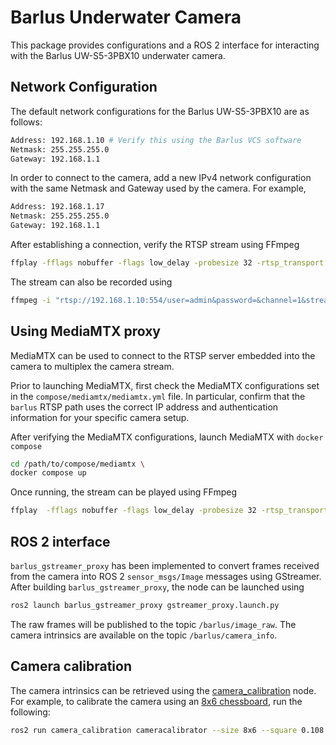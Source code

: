 # Barlus Underwater Camera

This package provides configurations and a ROS 2 interface for interacting with
the Barlus UW-S5-3PBX10 underwater camera.

## Network Configuration

The default network configurations for the Barlus UW-S5-3PBX10 are as follows:

```bash
Address: 192.168.1.10 # Verify this using the Barlus VCS software
Netmask: 255.255.255.0
Gateway: 192.168.1.1
```

In order to connect to the camera, add a new IPv4 network configuration with
the same Netmask and Gateway used by the camera. For example,

```bash
Address: 192.168.1.17
Netmask: 255.255.255.0
Gateway: 192.168.1.1
```

After establishing a connection, verify the RTSP stream using FFmpeg

```bash
ffplay -fflags nobuffer -flags low_delay -probesize 32 -rtsp_transport tcp -i "rtsp://192.168.1.10:554/user=admin&password=&channel=1&stream=0.sdp?"
```

The stream can also be recorded using

```bash
ffmpeg -i "rtsp://192.168.1.10:554/user=admin&password=&channel=1&stream=0.sdp?" -c:v copy -an recording.mp4
```

## Using MediaMTX proxy

MediaMTX can be used to connect to the RTSP server embedded into the camera to
multiplex the camera stream.

Prior to launching MediaMTX, first check the MediaMTX configurations set in
the `compose/mediamtx/mediamtx.yml` file. In particular, confirm that the
`barlus` RTSP path uses the correct IP address and authentication information
for your specific camera setup.

After verifying the MediaMTX configurations, launch MediaMTX with `docker compose`

```bash
cd /path/to/compose/mediamtx \
docker compose up
```

Once running, the stream can be played using FFmpeg

```bash
ffplay  -fflags nobuffer -flags low_delay -probesize 32 -rtsp_transport udp -i rtsp://<your-ip-address>:<mediamtx-port>/barlus
```

## ROS 2 interface

`barlus_gstreamer_proxy` has been implemented to convert frames received from
the camera into ROS 2 `sensor_msgs/Image` messages using GStreamer. After
building `barlus_gstreamer_proxy`, the node can be launched using

```bash
ros2 launch barlus_gstreamer_proxy gstreamer_proxy.launch.py
```

The raw frames will be published to the topic `/barlus/image_raw`. The camera
intrinsics are available on the topic `/barlus/camera_info`.

## Camera calibration

The camera intrinsics can be retrieved using the [camera_calibration](https://docs.ros.org/en/rolling/p/camera_calibration/index.html)
node. For example, to calibrate the camera using an [8x6 chessboard](https://wiki.ros.org/camera_calibration/Tutorials/MonocularCalibration?action=AttachFile&do=view&target=check-108.pdf),
run the following:

```bash
ros2 run camera_calibration cameracalibrator --size 8x6 --square 0.108 image:=/barlus/image_mono camera:=/barlus --no-service-check
```
